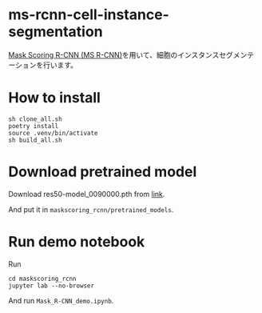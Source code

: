 # ms-rcnn-cell-instance-segmentation
[Mask Scoring R-CNN (MS R-CNN)](https://github.com/zjhuang22/maskscoring_rcnn)を用いて、細胞のインスタンスセグメンテーションを行います。


# How to install

```
sh clone_all.sh
poetry install
source .venv/bin/activate
sh build_all.sh
```

# Download pretrained model
Download res50-model_0090000.pth from [link](https://onedrive.live.com/?authkey=%21AIp9w89BB858UAE&id=1B7A5C8036695F7B%21832&cid=1B7A5C8036695F7B).

And put it in `maskscoring_rcnn/pretrained_models`.

# Run demo notebook
Run
```
cd maskscoring_rcnn
jupyter lab --no-browser
```
And run `Mask_R-CNN_demo.ipynb`.